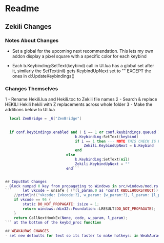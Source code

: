 # Readme

## Zekili Changes

### Notes About Changes

- Set a global for the upcoming next recommendation.  This lets my own addon display a pixel square with a specific color for each keybind

- Each b.Keybinding:SetText(keybind) call in UI.lua has a global set after it, similarly the SetText(nil) gets KeybindUpNext set to "" EXCEPT the ones in d:UpdateKeybindings()

### Changes Themselves

1 - Rename Hekili.lua and Hekili.toc to Zekili file names
2 - Search & replace HEKILI Hekili hekili with Z replacements across whole folder
3 - Make the additions below to UI.lua

```lua
  local ZenBridge = _G["ZenBridge"]
  
  
  if conf.keybindings.enabled and ( i == 1 or conf.keybindings.queued ) then
                                b.Keybinding:SetText(keybind)
                                if i == 1 then --- NOTE THIS CHECK IS NECESSARY
                                    Zekili.KeybindUpNext = b.Keybind
                                end
                            else
                                b.Keybinding:SetText(nil)
                                Zekili.KeybindUpNext = ""
                            end```


## InputBot Changes
- Block numpad 0 key from propagating to Windows in src/windows/mod.rs
```     let vkcode = unsafe { (*(l_param.0 as *const KBDLLHOOKSTRUCT)).vkCode };
    //println!("vkcode: {vkcode:?}, w_param: {w_param:?}, l_param: {l_param:?}");
    if vkcode == 96 {
        static DO_NOT_PROPAGATE: isize = 1;
        return windows::Win32::Foundation::LRESULT(DO_NOT_PROPAGATE);
    }
    return CallNextHookEx(None, code, w_param, l_param);
``` at the bottom of the keybd_proc function

## WEAKAURAS CHANGES
- set new defaults for text so its faster to make hotkeys: in WeakAuras/SubRegionTypes/SubText.lua